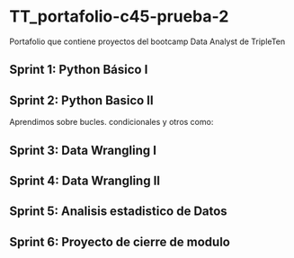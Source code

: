 # TT_portafolio-c45-prueba-2
Portafolio que contiene proyectos del bootcamp Data Analyst de TripleTen


## Sprint 1: Python Básico I


## Sprint 2: Python Basico II
Aprendimos sobre bucles. condicionales y otros como:


## Sprint 3: Data Wrangling I


## Sprint 4: Data Wrangling II


## Sprint 5: Analisis estadistico de Datos


## Sprint 6: Proyecto de cierre de modulo
